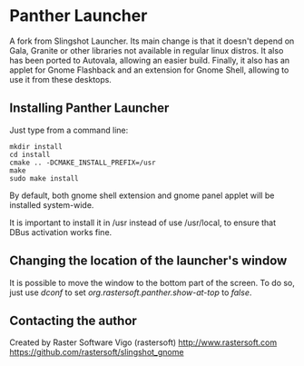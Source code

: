 # Panther Launcher

A fork from Slingshot Launcher. Its main change is that it doesn't depend on
Gala, Granite or other libraries not available in regular linux distros. It also
has been ported to Autovala, allowing an easier build. Finally, it also has an
applet for Gnome Flashback and an extension for Gnome Shell, allowing to use
it from these desktops.

## Installing Panther Launcher

Just type from a command line:

	mkdir install
	cd install
	cmake .. -DCMAKE_INSTALL_PREFIX=/usr
	make
	sudo make install

By default, both gnome shell extension and gnome panel applet will be installed
system-wide.

It is important to install it in /usr instead of use /usr/local, to ensure that
DBus activation works fine.

## Changing the location of the launcher's window

It is possible to move the window to the bottom part of the screen. To do so,
just use *dconf* to set *org.rastersoft.panther.show-at-top* to *false*.

## Contacting the author

Created by Raster Software Vigo (rastersoft) 
http://www.rastersoft.com 
https://github.com/rastersoft/slingshot_gnome 

